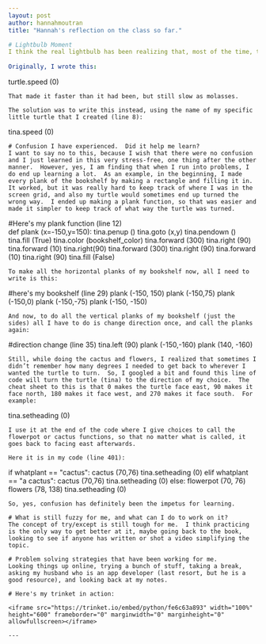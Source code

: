 ```yaml
---
layout: post 
author: hannahmoutran
title: "Hannah's reflection on the class so far."

# Lightbulb Moment 
I think the real lightbulb has been realizing that, most of the time, the error is caused by a punctuation mark that is missing or a capital letter or an extra space that means that Python doesn’t recognize what I am referring to.  That said, there was also the misunderstanding that I had of how to speed up my turtle. 
 
Originally, I wrote this: 
```
turtle.speed (0)
```
That made it faster than it had been, but still slow as molasses.  

The solution was to write this instead, using the name of my specific little turtle that I created (line 8): 
```
tina.speed (0) 
```
# Confusion I have experienced.  Did it help me learn? 
I want to say no to this, because I wish that there were no confusion and I just learned in this very stress-free, one thing after the other manner.  However, yes, I am finding that when I run into problems, I do end up learning a lot.  As an example, in the beginning, I made every plank of the bookshelf by making a rectangle and filling it in.  It worked, but it was really hard to keep track of where I was in the screen grid, and also my turtle would sometimes end up turned the wrong way.  I ended up making a plank function, so that was easier and made it simpler to keep track of what way the turtle was turned.  

```
#Here's my plank function (line 12)   
def plank (x=-150,y=150):
	tina.penup ()
	tina.goto (x,y)
	tina.pendown ()
	tina.fill (True)
	tina.color (bookshelf_color)
	tina.forward (300)
	tina.right (90)
	tina.forward (10)
	tina.right(90)
	tina.forward (300)
	tina.right (90)
	tina.forward (10)
	tina.right (90)
	tina.fill (False)
```
To make all the horizontal planks of my bookshelf now, all I need to write is this: 
```
#here's my bookshelf (line 29)
plank (-150, 150)
plank (-150,75)
plank (-150,0)
plank (-150,-75)
plank (-150, -150)
```
And now, to do all the vertical planks of my bookshelf (just the sides) all I have to do is change direction once, and call the planks again: 
```
#direction change (line 35) 
tina.left (90)
plank (-150,-160)
plank (140, -160)
```
Still, while doing the cactus and flowers, I realized that sometimes I didn’t remember how many degrees I needed to get back to wherever I wanted the turtle to turn.  So, I googled a bit and found this line of code will turn the turtle (tina) to the direction of my choice.  The cheat sheet to this is that 0 makes the turtle face east, 90 makes it face north, 180 makes it face west, and 270 makes it face south.  For example: 
```
tina.setheading (0) 
```
I use it at the end of the code where I give choices to call the flowerpot or cactus functions, so that no matter what is called, it goes back to facing east afterwards.  

Here it is in my code (line 401): 
```
if whatplant == "cactus":
	cactus (70,76)
	tina.setheading (0)
elif whatplant == "a cactus":
	cactus (70,76)
	tina.setheading (0)
else: 
	flowerpot (70, 76)
	flowers (78, 138)
	tina.setheading (0)
``` 
So, yes, confusion has definitely been the impetus for learning. 

# What is still fuzzy for me, and what can I do to work on it? 
The concept of try/except is still tough for me.  I think practicing is the only way to get better at it, maybe going back to the book, looking to see if anyone has written or shot a video simplifying the topic.  

# Problem solving strategies that have been working for me. 
Looking things up online, trying a bunch of stuff, taking a break, asking my husband who is an app developer (last resort, but he is a good resource), and looking back at my notes.    

# Here's my trinket in action: 

<iframe src="https://trinket.io/embed/python/fe6c63a893" width="100%" height="600" frameborder="0" marginwidth="0" marginheight="0" allowfullscreen></iframe>

---
```

